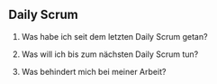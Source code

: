 ## Daily Scrum

1. Was habe ich seit dem letzten Daily Scrum getan?

2.  Was will ich bis zum nächsten Daily Scrum tun?

3.  Was behindert mich bei meiner Arbeit?

